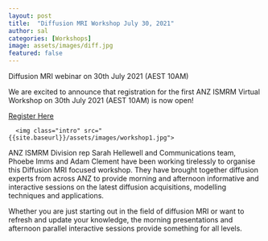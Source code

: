 ```yaml
---
layout: post
title:  "Diffusion MRI Workshop July 30, 2021"
author: sal
categories: [Workshops]
image: assets/images/diff.jpg
featured: false
---
```

Diffusion MRI webinar on 30th July 2021 (AEST 10AM)

We are excited to announce that registration for the first ANZ ISMRM Virtual Workshop on 30th July 2021 (AEST 10AM) is now open!

<a href="https://acu.zoom.us/meeting/register/tZwvc-2grD0vGtP2294LqlMCIAybVlNU6vXg">Register Here</a>

<div class="rounded mb-5">
     
      <img class="intro" src="{{site.baseurl}}/assets/images/workshop1.jpg">      
      
</div>

ANZ ISMRM Division rep Sarah Hellewell and Communications team, Phoebe Imms and Adam Clement have been working tirelessly to organise this Diffusion MRI focused workshop. They have brought together diffusion experts from across ANZ to provide morning and afternoon informative and interactive sessions on the latest diffusion acquisitions, modelling techniques and applications.
 
Whether you are just starting out in the field of diffusion MRI or want to refresh and update your knowledge, the morning presentations and afternoon parallel interactive sessions provide something for all levels.


